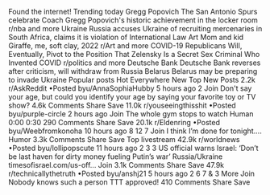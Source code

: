Found the internet!
Trending today
Gregg Popovich
The San Antonio Spurs celebrate Coach Gregg Popovich's historic achievement in the locker room
r/nba and more
Ukraine
Russia accuses Ukraine of recruiting mercenaries in South Africa, claims it is violation of International Law
Art
Mom and kid Giraffe, me, soft clay, 2022
r/Art and more
COVID-19
Republicans Will, Eventually, Pivot to the Position That Zelensky Is a Secret Sex Criminal Who Invented COVID
r/politics and more
Deutsche Bank
Deutsche Bank reverses after criticism, will withdraw from Russia
Belarus
Belarus may be preparing to invade Ukraine
Popular posts
Hot
Everywhere
New
Top
New Posts
2.2k
r/AskReddit
•Posted byu/AnnaSophiaHubby
5 hours ago
2
Join
Don't say your age, but could you identify your age by saying your favorite toy or TV show?
4.6k Comments
Share
Save
11.0k
r/youseeingthisshit
•Posted byu/purple-circle
2 hours ago
Join
The whole gym stops to watch
Human
0:00
0:30
290 Comments
Share
Save
20.1k
r/Eldenring
•Posted byu/Weebfromkonoha
10 hours ago
8
12
7
Join
I think I’m done for tonight….
Humor
3.3k Comments
Share
Save
Top livestream
42.9k
r/worldnews
•Posted byu/lollipopscute
11 hours ago
2
3
3
US official warns Israel: ‘Don’t be last haven for dirty money fueling Putin’s war’
Russia/Ukraine
timesofisrael.com/us-off...
Join
3.1k Comments
Share
Save
47.9k
r/technicallythetruth
•Posted byu/anshj21
5 hours ago
2
6
7
& 3 More
Join
Nobody knows such a person
TTT approved!
410 Comments
Share
Save